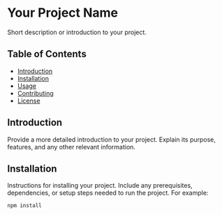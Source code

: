 # Your Project Name

Short description or introduction to your project.

## Table of Contents

- [Introduction](#introduction)
- [Installation](#installation)
- [Usage](#usage)
- [Contributing](#contributing)
- [License](#license)

## Introduction

Provide a more detailed introduction to your project. Explain its purpose, features, and any other relevant information.

## Installation

Instructions for installing your project. Include any prerequisites, dependencies, or setup steps needed to run the project. For example:

```bash
npm install

